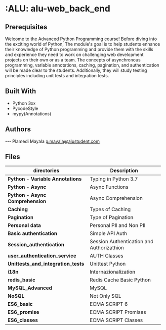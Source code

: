 # :ALU: alu-web_back_end

## Prerequisites

Welcome to the Advanced Python Programming course! Before diving into the exciting world of Python, The module's goal is to help students enhance their knowledge of Python programming and provide them with the skills and experience they need to work on challenging web development projects on their own or as a team. The concepts of asynchronous programming, variable annotations, caching, pagination, and authentication will be made clear to the students. Additionally, they will study testing principles including unit tests and integration tests.

## Built With

- Python 3xx
- PycodeStyle
- mypy(Annotations)

## Authors

--- Plamedi Mayala p.mayala@alustudent.com

## Files

| directories                              | Description                               |
| ---------------------------------------- | ----------------------------------------- |
| **Python - Variable Annotations**        | Typing in Python 3.7                      |
| **Python - Async**                       | Async Functions                           |
| **Python - Async Comprehension**         | Async Comprehension                       |
| **Caching**                              | Types of Caching                          |
| **Pagination**                           | Type of Pagination                        |
| **Personal data**                        | Personal PII and Non PII                  |
| **Basic authentication**                 | Simple API Auth                           |
| **Session_authentication**               | Session Authentication and Authorizathion |
| **user_authentication_service**          | AUTH Classes                              |
| **Unittests_and_integration_tests**      | Unittest Python                           |
| **i18n**                                 | Internazionalization                      |
| **redis_basic**                          | Redis Cache Basic Python                  |
| **MySQL_Advanced**                       | MySQL                                     |
| **NoSQL**                                | Not Only SQL                              |
| **ES6_basic**                            | ECMA SCRIPT 6                             |
| **ES6_promise**                          | ECMA SCRIPT Promises                      |
| **ES6_classes**                          | ECMA SCRIPT Classes                       |
